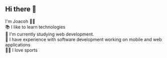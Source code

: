 ## Hi there 👋

I'm Joacoh 🙋‍♂️
<br>
📚 I like to learn technologies
<br>
📖 I'm currently studying web development.
<br>
💼 I have experience with software development working on mobile and web applications
<br>
🤸‍♂️ I love sports


